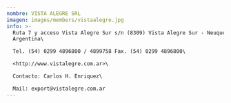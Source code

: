 ```yaml
---
nombre: VISTA ALEGRE SRL
imagen: images/members/vistaalegre.jpg
info: >-
  Ruta 7 y acceso Vista Alegre Sur s/n (8309) Vista Alegre Sur - Neuquén -
  Argentina\

  Tel. (54) 0299 4896800 / 4899758 Fax. (54) 0299 4896800\

  <http://www.vistalegre.com.ar>\

  Contacto: Carlos H. Enriquez\

  Mail: export@vistalegre.com.ar
---
```


